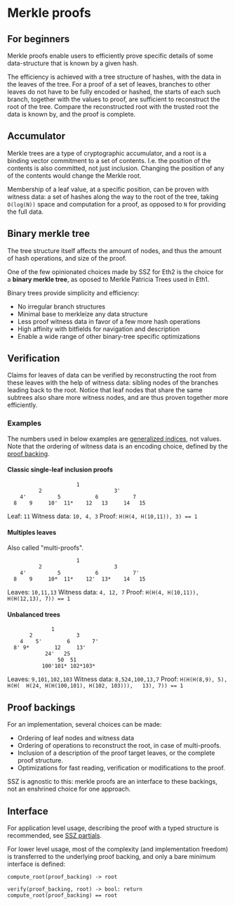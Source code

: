 # Merkle proofs

## For beginners

Merkle proofs enable users to efficiently prove specific details of some data-structure that is known by a given hash.

The efficiency is achieved with a tree structure of hashes, with the data in the leaves of the tree.
For a proof of a set of leaves, branches to other leaves do not have to be fully encoded or hashed,
the starts of each such branch, together with the values to proof, are sufficient to reconstruct the root of the tree.
Compare the reconstructed root with the trusted root the data is known by, and the proof is complete.

## Accumulator

Merkle trees are a type of cryptographic accumulator, and a root is a binding vector commitment to a set of contents.
I.e. the position of the contents is also committed, not just inclusion. Changing the position of any of the contents would change the Merkle root.

Membership of a leaf value, at a specific position, can be proven with witness data:
 a set of hashes along the way to the root of the tree, taking `O(log(N))` space and computation for a proof, as opposed to `N` for providing the full data.

## Binary merkle tree

The tree structure itself affects the amount of nodes, and thus the amount of hash operations, and size of the proof.

One of the few opinionated choices made by SSZ for Eth2 is the choice for a **binary merkle tree**, as oposed to Merkle Patricia Trees used in Eth1.

Binary trees provide simplicity and efficiency:
- No irregular branch structures
- Minimal base to merkleize any data structure
- Less proof witness data in favor of a few more hash operations
- High affinity with bitfields for navigation and description
- Enable a wide range of other binary-tree specific optimizations

## Verification

Claims for leaves of data can be verified by reconstructing the root from these leaves with the help of witness data:
sibling nodes of the branches leading back to the root.
Notice that leaf nodes that share the same subtrees also share more witness nodes, and are thus proven together more efficiently.

### Examples

The numbers used in below examples are [generalized indices](../navigation/generalized_indices.md), not values.
Note that the ordering of witness data is an encoding choice, defined by the [proof backing](#proof-backings).

#### Classic single-leaf inclusion proofs

```
                      1
          2                       3'
    4'          5           6           7
  8    9     10'  11*    12   13     14   15 
```

Leaf: `11`
Witness data: `10, 4, 3`
Proof: `H(H(4, H(10,11)), 3) == 1`

#### Multiples leaves

Also called "multi-proofs".

```
                      1
          2                       3
    4'          5           6           7'
  8    9     10*  11*    12'  13*    14   15
```

Leaves: `10,11,13`
Witness data: `4, 12, 7`
Proof: `H(H(4, H(10,11)), H(H(12,13), 7)) == 1`

#### Unbalanced trees


```
              1
       2              3
    4    5'        6       7'
  8' 9*        12     13'
            24'   25
                50  51
           100'101* 102*103*
```

Leaves: `9,101,102,103`
Witness data: `8,524,100,13,7`
Proof: `H(H(H(8,9), 5),   H(H(  H(24, H(H(100,101), H(102, 103))),   13), 7)) == 1`


## Proof backings

For an implementation, several choices can be made:
- Ordering of leaf nodes and witness data
- Ordering of operations to reconstruct the root, in case of multi-proofs.
- Inclusion of a description of the proof target leaves, or the complete proof structure.
- Optimizations for fast reading, verification or modifications to the proof.

SSZ is agnostic to this: merkle proofs are an interface to these backings, not an enshrined choice for one approach.

## Interface

For application level usage, describing the proof with a typed structure is recommended, see [SSZ partials](../partials).

For lower level usage, most of the complexity (and implementation freedom) is transferred to the underlying proof backing, and only a bare minimum interface is defined:

`compute_root(proof_backing) -> root`

`verify(proof_backing, root) -> bool: return compute_root(proof_backing) == root`
